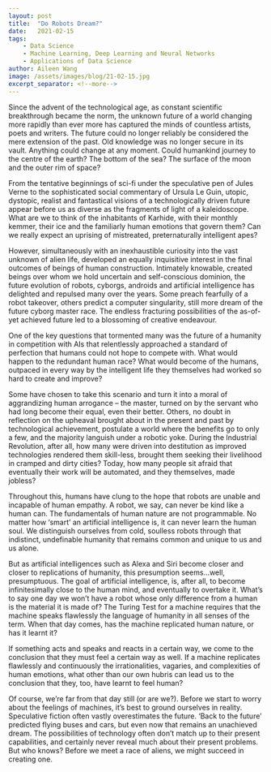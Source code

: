 ```yaml
---
layout: post
title:  "Do Robots Dream?"
date:   2021-02-15
tags: 
    - Data Science
    - Machine Learning, Deep Learning and Neural Networks
    - Applications of Data Science
author: Aileen Wang
image: /assets/images/blog/21-02-15.jpg
excerpt_separator: <!--more-->
---
```


Since the advent of the technological age, as constant scientific breakthrough became the norm, the unknown future of a world changing more rapidly than ever more has captured the minds of countless artists, poets and writers. The future could no longer reliably be considered the mere extension of the past. Old knowledge was no longer secure in its vault. Anything could change at any moment. Could humankind journey to the centre of the earth? The bottom of the sea? The surface of the moon and the outer rim of space?

<!--more-->

From the tentative beginnings of sci-fi under the speculative pen of Jules Verne to the sophisticated social commentary of Ursula Le Guin, utopic, dystopic, realist and fantastical visions of a technologically driven future appear before us as diverse as the fragments of light of a kaleidoscope. What are we to think of the inhabitants of Karhide, with their monthly kemmer, their ice and the familiarly human emotions that govern them? Can we really expect an uprising of mistreated, preternaturally intelligent apes?

However, simultaneously with an inexhaustible curiosity into the vast unknown of alien life, developed an equally inquisitive interest in the final outcomes of beings of human construction. Intimately knowable, created beings over whom we hold uncertain and self-conscious dominion, the future evolution of robots, cyborgs, androids and artificial intelligence has delighted and repulsed many over the years. Some preach fearfully of a robot takeover, others predict a computer singularity, still more dream of the future cyborg master race. The endless fracturing possibilities of the as-of-yet achieved future led to a blossoming of creative endeavour. 

One of the key questions that tormented many was the future of a humanity in competition with AIs that relentlessly approached a standard of perfection that humans could not hope to compete with. What would happen to the redundant human race? What would become of the humans, outpaced in every way by the intelligent life they themselves had worked so hard to create and improve? 

Some have chosen to take this scenario and turn it into a moral of aggrandizing human arrogance – the master, turned on by the servant who had long become their equal, even their better. Others, no doubt in reflection on the upheaval brought about in the present and past by technological achievement, postulate a world where the benefits go to only a few, and the majority languish under a robotic yoke. During the Industrial Revolution, after all, how many were driven into destitution as improved technologies rendered them skill-less, brought them seeking their livelihood in cramped and dirty cities? Today, how many people sit afraid that eventually their work will be automated, and they themselves, made jobless?

Throughout this, humans have clung to the hope that robots are unable and incapable of human empathy. A robot, we say, can never be kind like a human can. The fundamentals of human nature are not programmable. No matter how ‘smart’ an artificial intelligence is, it can never learn the human soul. We distinguish ourselves from cold, soulless robots through that indistinct, undefinable humanity that remains common and unique to us and us alone.

But as artificial intelligences such as Alexa and Siri become closer and closer to replications of humanity, this presumption seems…well, presumptuous. The goal of artificial intelligence, is, after all, to become infinitesimally close to the human mind, and eventually to overtake it. What’s to say one day we won’t have a robot whose only difference from a human is the material it is made of? The Turing Test for a machine requires that the machine speaks flawlessly the language of humanity in all senses of the term. When that day comes, has the machine replicated human nature, or has it learnt it?

If something acts and speaks and reacts in a certain way, we come to the conclusion that they must feel a certain way as well. If a machine replicates flawlessly and continuously the irrationalities, vagaries, and complexities of human emotions, what other than our own hubris can lead us to the conclusion that they, too, have learnt to feel human?

Of course, we’re far from that day still (or are we?). Before we start to worry about the feelings of machines, it’s best to ground ourselves in reality. Speculative fiction often vastly overestimates the future. ‘Back to the future’ predicted flying buses and cars, but even now that remains an unachieved dream. The possibilities of technology often don’t match up to their present capabilities, and certainly never reveal much about their present problems. But who knows? Before we meet a race of aliens, we might succeed in creating one. 
